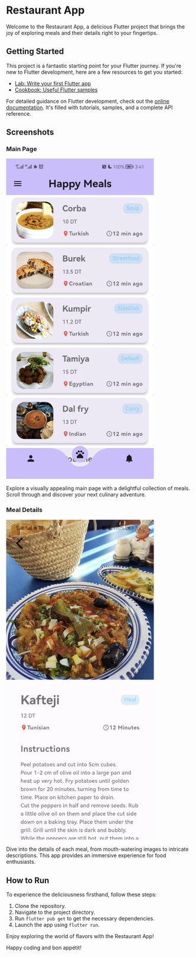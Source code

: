 # Restaurant App

Welcome to the Restaurant App, a delicious Flutter project that brings the joy of exploring meals and their details right to your fingertips.

## Getting Started

This project is a fantastic starting point for your Flutter journey. If you're new to Flutter development, here are a few resources to get you started:

- [Lab: Write your first Flutter app](https://docs.flutter.dev/get-started/codelab)
- [Cookbook: Useful Flutter samples](https://docs.flutter.dev/cookbook)

For detailed guidance on Flutter development, check out the [online documentation](https://docs.flutter.dev/). It's filled with tutorials, samples, and a complete API reference.

## Screenshots

### Main Page
<img src="Screenshots/main_page.jpg" width="400">

Explore a visually appealing main page with a delightful collection of meals. Scroll through and discover your next culinary adventure.

### Meal Details
<img src="Screenshots/meal_details.jpg" width="400">

Dive into the details of each meal, from mouth-watering images to intricate descriptions. This app provides an immersive experience for food enthusiasts.

## How to Run

To experience the deliciousness firsthand, follow these steps:

1. Clone the repository.
2. Navigate to the project directory.
3. Run `flutter pub get` to get the necessary dependencies.
4. Launch the app using `flutter run`.

Enjoy exploring the world of flavors with the Restaurant App!

Happy coding and bon appétit!
